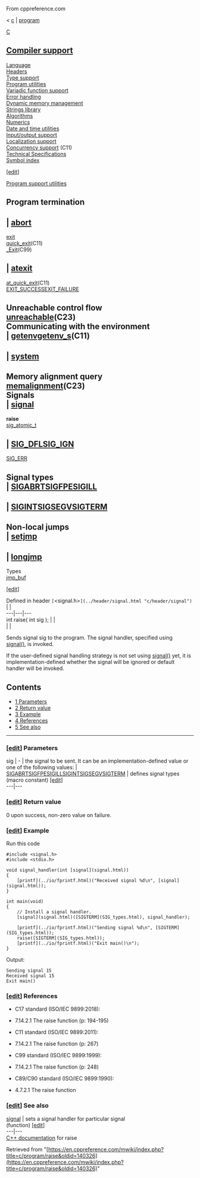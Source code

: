 From cppreference.com

< [c](../../c.html "c")‎ | [program](../program.html "c/program")

[ C](../../c.html "c")

[Compiler support](../compiler_support.html "c/compiler support")  
---  
[Language](../language.html "c/language")  
[Headers](../header.html "c/header")  
[Type support](../types.html "c/types")  
[Program utilities](../program.html "c/program")  
[Variadic function support](../variadic.html "c/variadic")  
[Error handling](../error.html "c/error")  
[Dynamic memory management](../memory.html "c/memory")  
[Strings library](../string.html "c/string")  
[Algorithms](../algorithm.html "c/algorithm")  
[Numerics](../numeric.html "c/numeric")  
[Date and time utilities](../chrono.html "c/chrono")  
[Input/output support](../io.html "c/io")  
[Localization support](../locale.html "c/locale")  
[Concurrency support](../thread.html "c/thread") (C11)  
[Technical Specifications](../experimental.html "c/experimental")  
[Symbol index](../index.html "c/symbol index")  
  
[[edit]](https://en.cppreference.com/mwiki/index.php?title=Template:c/navbar_content&action=edit)

[ Program support utilities](../program.html "c/program")

Program termination  
---  
| [abort](abort.html "c/program/abort")  
---  
[exit](exit.html "c/program/exit")  
[quick_exit](quick_exit.html "c/program/quick exit")(C11)  
[_Exit](_Exit.html "c/program/ Exit")(C99)  
  
| [atexit](atexit.html "c/program/atexit")  
---  
[at_quick_exit](at_quick_exit.html "c/program/at quick exit")(C11)  
[EXIT_SUCCESSEXIT_FAILURE](EXIT_status.html "c/program/EXIT status")  
  
Unreachable control flow  
[unreachable](unreachable.html "c/program/unreachable")(C23)  
Communicating with the environment  
| [getenvgetenv_s](getenv.html "c/program/getenv")(C11)  
---  
  
| [system](system.html "c/program/system")  
---  
  
  
  
Memory alignment query  
[memalignment](memalignment.html "c/program/memalignment")(C23)  
Signals  
| [signal](signal.html "c/program/signal")  
---  
**raise**  
[sig_atomic_t](sig_atomic_t.html "c/program/sig atomic t")  
  
| [SIG_DFLSIG_IGN](SIG_strategies.html "c/program/SIG strategies")  
---  
[SIG_ERR](SIG_ERR.html "c/program/SIG ERR")  
  
Signal types  
| [SIGABRTSIGFPESIGILL](SIG_types.html "c/program/SIG types")  
---  
  
| [SIGINTSIGSEGVSIGTERM](SIG_types.html "c/program/SIG types")  
---  
  
Non-local jumps  
| [setjmp](setjmp.html "c/program/setjmp")  
---  
  
| [longjmp](longjmp.html "c/program/longjmp")  
---  
  
Types  
[jmp_buf](jmp_buf.html "c/program/jmp buf")  
  
[[edit]](https://en.cppreference.com/mwiki/index.php?title=Template:c/program/navbar_content&action=edit)

Defined in header `[`<signal.h>`](../header/signal.html "c/header/signal")` |  |   
---|---|---  
int raise( int sig ); |  |   
| |   
  
Sends signal sig to the program. The signal handler, specified using [signal()](signal.html "c/program/signal"), is invoked. 

If the user-defined signal handling strategy is not set using [signal()](signal.html "c/program/signal") yet, it is implementation-defined whether the signal will be ignored or default handler will be invoked. 

## Contents

  * [1 Parameters](raise.html#Parameters)
  * [2 Return value](raise.html#Return_value)
  * [3 Example](raise.html#Example)
  * [4 References](raise.html#References)
  * [5 See also](raise.html#See_also)

  
---  
  
### [[edit](https://en.cppreference.com/mwiki/index.php?title=c/program/raise&action=edit&section=1 "Edit section: Parameters")] Parameters

sig  |  \-  |  the signal to be sent. It can be an implementation-defined value or one of the following values:  |  [ SIGABRTSIGFPESIGILLSIGINTSIGSEGVSIGTERM](SIG_types.html "c/program/SIG types") |  defines signal types   
(macro constant) [[edit]](https://en.cppreference.com/mwiki/index.php?title=Template:c/program/dsc_SIG_types&action=edit)  
---|---  
  
### [[edit](https://en.cppreference.com/mwiki/index.php?title=c/program/raise&action=edit&section=2 "Edit section: Return value")] Return value

​0​ upon success, non-zero value on failure. 

### [[edit](https://en.cppreference.com/mwiki/index.php?title=c/program/raise&action=edit&section=3 "Edit section: Example")] Example

Run this code
    
    
    #include <signal.h>
    #include <stdio.h>
     
    void signal_handler(int [signal](signal.html))
    {
        [printf](../io/fprintf.html)("Received signal %d\n", [signal](signal.html));
    }
     
    int main(void)
    {
        // Install a signal handler.
        [signal](signal.html)([SIGTERM](SIG_types.html), signal_handler);
     
        [printf](../io/fprintf.html)("Sending signal %d\n", [SIGTERM](SIG_types.html));
        raise([SIGTERM](SIG_types.html));
        [printf](../io/fprintf.html)("Exit main()\n");
    }

Output: 
    
    
    Sending signal 15
    Received signal 15
    Exit main()

### [[edit](https://en.cppreference.com/mwiki/index.php?title=c/program/raise&action=edit&section=4 "Edit section: References")] References

  * C17 standard (ISO/IEC 9899:2018): 



    

  * 7.14.2.1 The raise function (p: 194-195) 



  * C11 standard (ISO/IEC 9899:2011): 



    

  * 7.14.2.1 The raise function (p: 267) 



  * C99 standard (ISO/IEC 9899:1999): 



    

  * 7.14.2.1 The raise function (p: 248) 



  * C89/C90 standard (ISO/IEC 9899:1990): 



    

  * 4.7.2.1 The raise function 



### [[edit](https://en.cppreference.com/mwiki/index.php?title=c/program/raise&action=edit&section=5 "Edit section: See also")] See also

[ signal](signal.html "c/program/signal") |  sets a signal handler for particular signal   
(function) [[edit]](https://en.cppreference.com/mwiki/index.php?title=Template:c/program/dsc_signal&action=edit)  
---|---  
[C++ documentation](../../cpp/utility/program/raise.html "cpp/utility/program/raise") for raise  
  
Retrieved from "[https://en.cppreference.com/mwiki/index.php?title=c/program/raise&oldid=140326](https://en.cppreference.com/mwiki/index.php?title=c/program/raise&oldid=140326)" 
